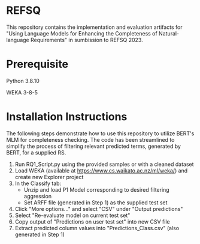 # REFSQ
This repository contains the implementation and evaluation artifacts for "Using Language Models for Enhancing the Completeness of Natural-language Requirements" in sumbission to REFSQ 2023.


# Prerequisite
Python 3.8.10

WEKA 3-8-5 


# Installation Instructions
The following steps demonstrate how to use this repository to utilize BERT's MLM for completeness checking. The code has been streamlined to simplify the process of filtering relevant predicted terms, generated by BERT, for a supplied RS.
1. Run RQ1_Script.py using the provided samples or with a cleaned dataset
3. Load WEKA (available at https://www.cs.waikato.ac.nz/ml/weka/)  and create new Explorer project
5. In the Classify tab: 
    - Unzip and load P1 Model corresponding to desired filtering aggression 
    - Set ARFF file (generated in Step 1) as the supplied test set
6. Click "More options..." and select "CSV" under "Output predictions"
7. Select "Re-evaluate model on current test set"
8. Copy output of "Predictions on user test set" into new CSV file
9. Extract predicted column values into "Predictions_Class.csv" (also generated in Step 1)
